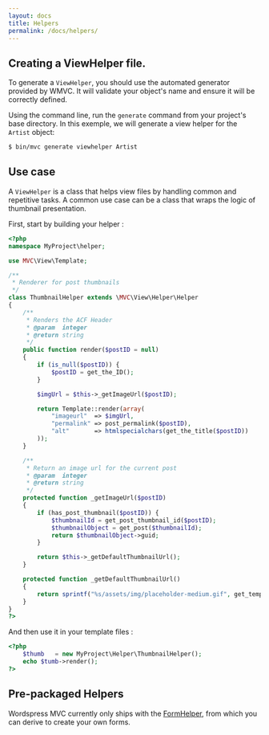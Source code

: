 ```yaml
---
layout: docs
title: Helpers
permalink: /docs/helpers/
---
```


## Creating a ViewHelper file.

To generate a `ViewHelper`, you should use the automated generator provided by WMVC. It will validate your object's name and ensure it will be correctly defined.

Using the command line, run the `generate` command from your project's base directory. In this exemple, we will generate a view helper for the `Artist` object:

~~~ sh
$ bin/mvc generate viewhelper Artist
~~~

## Use case

A `ViewHelper` is a class that helps view files by handling common and repetitive tasks. A common use case can be a class that wraps the logic of thumbnail presentation.

First, start by building your helper :

~~~ php
<?php
namespace MyProject\helper;

use MVC\View\Template;

/**
 * Renderer for post thumbnails
 */
class ThumbnailHelper extends \MVC\View\Helper\Helper
{
    /**
     * Renders the ACF Header
     * @param  integer
     * @return string
     */
    public function render($postID = null)
    {
        if (is_null($postID)) {
            $postID = get_the_ID();
        }

        $imgUrl = $this->_getImageUrl($postID);

        return Template::render(array(
            "imageurl"  => $imgUrl,
            "permalink" => post_permalink($postID),
            "alt"       => htmlspecialchars(get_the_title($postID))
        ));
    }

    /**
     * Return an image url for the current post
     * @param  integer
     * @return string
     */
    protected function _getImageUrl($postID)
    {
        if (has_post_thumbnail($postID)) {
            $thumbnailId = get_post_thumbnail_id($postID);
            $thumbnailObject = get_post($thumbnailId);
            return $thumbnailObject->guid;
        }

        return $this->_getDefaultThumbnailUrl();
    }

    protected function _getDefaultThumbnailUrl()
    {
        return sprintf("%s/assets/img/placeholder-medium.gif", get_template_directory_uri());
    }
}
?>
~~~

And then use it in your template files :

~~~ php
<?php
    $thumb   = new MyProject\Helper\ThumbnailHelper();
    echo $tumb->render();
?>
~~~

## Pre-packaged Helpers

Wordspress MVC currently only ships with the [FormHelper](/docs/helpers/formhelper/), from which you can derive to create your own forms.
